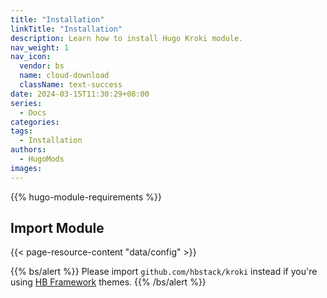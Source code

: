 ```yaml
---
title: "Installation"
linkTitle: "Installation"
description: Learn how to install Hugo Kroki module.
nav_weight: 1
nav_icon:
  vendor: bs
  name: cloud-download
  className: text-success
date: 2024-03-15T11:30:29+08:00
series:
  - Docs
categories:
tags:
  - Installation
authors:
  - HugoMods
images:
---
```


{{% hugo-module-requirements %}}

## Import Module

{{< page-resource-content "data/config" >}}

{{% bs/alert %}}
Please import `github.com/hbstack/kroki` instead if you're using [HB Framework](https://hbstack.dev/) themes.
{{% /bs/alert %}}
